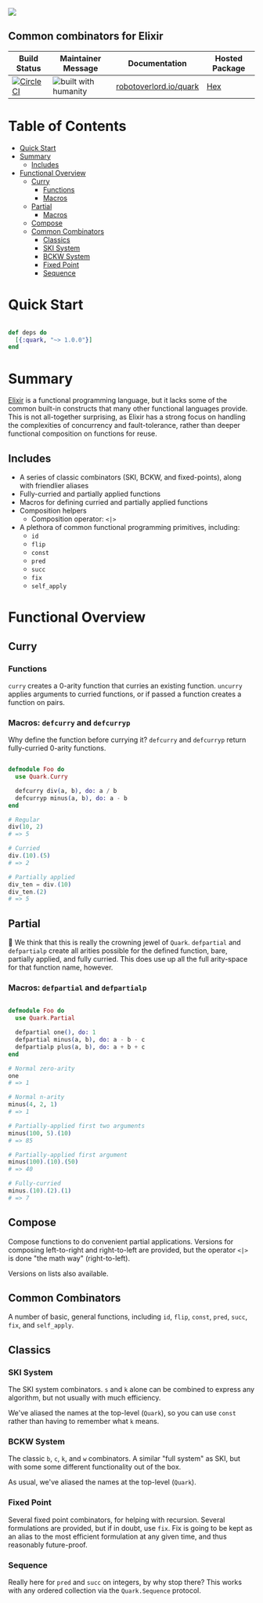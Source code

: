 ![](https://github.com/robot-overlord/quark/blob/master/logo.png?raw=true)

## Common combinators for Elixir

| Build Status | Maintainer Message | Documentation | Hosted Package |
|--------------|--------------------|---------------|----------------|
| [![Circle CI](https://circleci.com/gh/robot-overlord/quark/tree/master.svg?style=svg)](https://circleci.com/gh/robot-overlord/quark/tree/master) | ![built with humanity](https://cloud.githubusercontent.com/assets/1052016/11023213/66d837a4-8627-11e5-9e3b-b295fafb1450.png) |[robotoverlord.io/quark](http://www.robotoverlord.io/quark/api-reference.html) | [Hex](https://hex.pm/packages/quark) |


# Table of Contents
- [Quick Start](#quick-start)
- [Summary](#summary)
  - [Includes](#includes)
- [Functional Overview](#functional-overview)
  - [Curry](#curry)
    - [Functions](#functions)
    - [Macros](#macros-defcurry-and-defcurryp)
  - [Partial](#partial)
    - [Macros](##macros-defpartial-and-defpartialp)
  - [Compose](#compose)
  - [Common Combinators](#common-combinators)
    - [Classics](#classics)
    - [SKI System](#ski-system)
    - [BCKW System](#bckw-system)
    - [Fixed Point](#fixed-point)
    - [Sequence](#sequence)

# Quick Start

```elixir

def deps do
  [{:quark, "~> 1.0.0"}]
end

```

# Summary

[Elixir](http://elixir-lang.org) is a functional programming language,
but it lacks some of the common built-in constructs that many other functional
languages provide. This is not all-together surprising, as Elixir has a strong
focus on handling the complexities of concurrency and fault-tolerance, rather than
deeper functional composition on functions for reuse.

## Includes

- A series of classic combinators (SKI, BCKW, and fixed-points), along with friendlier aliases
- Fully-curried and partially applied functions
- Macros for defining curried and partially applied functions
- Composition helpers
  - Composition operator: `<|>`
- A plethora of common functional programming primitives, including:
  - `id`
  - `flip`
  - `const`
  - `pred`
  - `succ`
  - `fix`
  - `self_apply`


# Functional Overview

## Curry

### Functions
`curry` creates a 0-arity function that curries an existing function. `uncurry` applies arguments to curried functions, or if passed a function creates a function on pairs.

### Macros: `defcurry` and `defcurryp`
Why define the function before currying it? `defcurry` and `defcurryp` return
fully-curried 0-arity functions.

```elixir

defmodule Foo do
  use Quark.Curry

  defcurry div(a, b), do: a / b
  defcurryp minus(a, b), do: a - b
end

# Regular
div(10, 2)
# => 5

# Curried
div.(10).(5)
# => 2

# Partially applied
div_ten = div.(10)
div_ten.(2)
# => 5

```

## Partial

:crown: We think that this is really the crowning jewel of `Quark`.
`defpartial` and `defpartialp` create all arities possible for the defined
function, bare, partially applied, and fully curried.
This does use up all the full arity-space for that function name, however.

### Macros: `defpartial` and `defpartialp`

```elixir

defmodule Foo do
  use Quark.Partial

  defpartial one(), do: 1
  defpartial minus(a, b), do: a - b - c
  defpartialp plus(a, b), do: a + b + c
end

# Normal zero-arity
one
# => 1

# Normal n-arity
minus(4, 2, 1)
# => 1

# Partially-applied first two arguments
minus(100, 5).(10)
# => 85

# Partially-applied first argument
minus(100).(10).(50)
# => 40

# Fully-curried
minus.(10).(2).(1)
# => 7

```

## Compose
Compose functions to do convenient partial applications.
Versions for composing left-to-right and right-to-left are provided, but the
operator `<|>` is done "the math way" (right-to-left).

Versions on lists also available.

## Common Combinators
A number of basic, general functions, including `id`, `flip`, `const`, `pred`, `succ`, `fix`, and `self_apply`.

## Classics

### SKI System
The SKI system combinators. `s` and `k` alone can be combined to express any
algorithm, but not usually with much efficiency.

We've aliased the names at the top-level (`Quark`), so you can use `const`
rather than having to remember what `k` means.

### BCKW System
The classic `b`, `c`, `k`, and `w` combinators. A similar "full system" as SKI,
but with some some different functionality out of the box.

As usual, we've aliased the names at the top-level (`Quark`).

### Fixed Point
Several fixed point combinators, for helping with recursion. Several formulations are provided,
but if in doubt, use `fix`. Fix is going to be kept as an alias to the most efficient
formulation at any given time, and thus reasonably future-proof.

### Sequence
Really here for `pred` and `succ` on integers, by why stop there?
This works with any ordered collection via the `Quark.Sequence` protocol.
